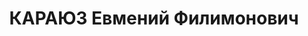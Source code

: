 ---
title: КАРАЮЗ Евмений Филимонович
description: "1902 р., с. Мошурів Тальнівського р-ну Черкаської обл., українець, освіта\
  \ середня, виключений з ВКП(б). Проживав у м. Дунаївці, голова райради Тсоавіахіму.\
  \ \n  Заарештований 31.08.37. Звинувачення: контрреволюційна діяльність, шпигунство.\
  \ Військколегією Верховного Суду СРСР 25.11.37 засуджений до розстрілу. Вирок виконаний\
  \ 25.11.37. \n  Реабілітований військколегією Верховного Суду СРСР 20.01.59."
---